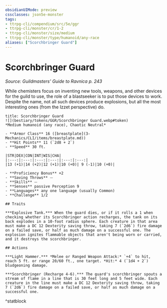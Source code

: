 ```yaml
---
obsidianUIMode: preview
cssclasses: json5e-monster
tags:
- ttrpg-cli/compendium/src/5e/ggr
- ttrpg-cli/monster/cr/1-2
- ttrpg-cli/monster/size/medium
- ttrpg-cli/monster/type/humanoid/any-race
aliases: ["Scorchbringer Guard"]
---
```

# Scorchbringer Guard
*Source: Guildmasters' Guide to Ravnica p. 243*  

While chemisters focus on inventing new tools, weapons, and other devices for the guild to use, the role of a blastseeker is to put those devices to work. Despite the name, not all such devices produce explosions, but all the most interesting ones (from the Izzet perspective) do.

```ad-statblock
title: Scorchbringer Guard
![](bestiary/tokens/GGR/Scorchbringer Guard.webp#token)
*Medium humanoid (any race), Chaotic Neutral*

- **Armor Class** 16 ([breastplate](3-Mechanics/CLI/items/breastplate.md))
- **Hit Points** 11 (`2d8 + 2`)
- **Speed** 30 ft.

|STR|DEX|CON|INT|WIS|CHA|
|:---:|:---:|:---:|:---:|:---:|:---:|
|13 (+1)|14 (+2)|12 (+1)|10 (+0)| 9 (-1)|10 (+0)|

- **Proficiency Bonus** +2
- **Saving Throws** ⏤
- **Skills** ⏤
- **Senses** passive Perception 9
- **Languages** any one language (usually Common)
- **Challenge** 1/2

## Traits

***Explosive Tank.*** When the guard dies, or if it rolls a 1 when checking whether its Scorchbringer action recharges, the tank on its back explodes in a 10-foot radius sphere. Each creature in that area must make a DC 12 Dexterity saving throw, taking 7 (`2d6`) fire damage on a failed save, or half as much damage on a successful one. The explosion ignites flammable objects that aren't being worn or carried, and it destroys the scorchbringer.

## Actions

***Light Hammer.*** *Melee or Ranged Weapon Attack:* `+4` to hit, reach 5 ft. or range 20/60 ft., one target. *Hit:* 4 (`1d4 + 2`) bludgeoning damage.

***Scorchbringer (Recharge 4-6).*** The guard's scorchbringer spouts a stream of flame in a line that is 30 feet long and 5 feet wide. Each creature in the line must make a DC 12 Dexterity saving throw, taking 7 (`2d6`) fire damage on a failed save, or half as much damage on a successful one.
```
^statblock